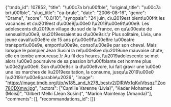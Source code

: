{"tmdb_id": 107852, "title": "\u00c7a br\u00fble", "original_title": "\u00c7a br\u00fble", "slug_title": "ca-brule", "date": "2006-08-16", "genre": "Drame", "score": "0.0/10", "synopsis": "24 juin, c\u2019est bient\u00f4t les vacances et c\u2019est d\u00e9j\u00e0 l\u2019\u00e9t\u00e9. Les adolescents d\u2019un village du sud de la France, en qu\u00eate de sensualit\u00e9, s\u2019essaient au d\u00e9sir.\r Plus solitaire, Livia, une jeune cavali\u00e8re de 15 ans pr\u00e9f\u00e8re \u00eatre transport\u00e9e, emport\u00e9e, consol\u00e9e par son cheval. Mais lorsque le pompier Jean Susini la rel\u00e8ve d\u2019une mauvaise chute, elle en tombe amoureuse.\r Au fil des heures, l\u2019adolescente se met alors \u00e0 poursuivre de sa passion br\u00fblante cet homme plus \u00e2g\u00e9. Son d\u00e9sir la d\u00e9vore, lui fait gravir une \u00e0 une les marches de l\u2019exaltation, la consume, jusqu\u2019\u00e0 l\u2019irr\u00e9parable\u2026", "image": "https://image.tmdb.org/t/p/w185_and_h278_bestv2/DlRWx1qKviVbsqzTZoo78CDXmw.jpg", "actors": ["Camille Varenne (Livia)", "Kader Mohamed (Moisi)", "Gilbert Melki (Jean Susini)", "Marion Maintenay (Amanda)"], "comments": [], "recommandations_id": []}